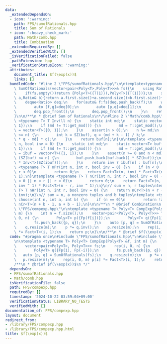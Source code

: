 ```yaml
---
data:
  _extendedDependsOn:
  - icon: ':warning:'
    path: FPS/sumofRationals.hpp
    title: Sum of Rationals
  - icon: ':heavy_check_mark:'
    path: Math/comb.hpp
    title: Combination
  _extendedRequiredBy: []
  _extendedVerifiedWith: []
  _isVerificationFailed: false
  _pathExtension: hpp
  _verificationStatusIcon: ':warning:'
  attributes:
    document_title: $f(\exp(x))$
    links: []
  bundledCode: "#line 2 \"FPS/sumofRationals.hpp\"\n\ntemplate<typename T>pair<Poly<T>,Poly<T>>\
    \ SumOfRationals(vector<pair<Poly<T>,Poly<T>>>& fs){\n    using Ratio=pair<Poly<T>,Poly<T>>;\n\
    \    if(fs.empty())return {Poly<T>({T(1)}),Poly<T>({T(1)})};\n    sort(ALL(fs),[&](Ratio&\
    \ a,Ratio& b){return a.first.size()+a.second.size()<b.first.size()+b.second.size();});\n\
    \    deque<Ratio> deq;\n    for(auto& f:fs)deq.push_back(f);\n    while(deq.size()>1){\n\
    \        auto [f,g]=deq[0];\n        auto [p,q]=deq[1];\n        deq.push_back({f*q+g*p,g*q});\n\
    \        deq.pop_front();\n        deq.pop_front();\n    }\n    return deq[0];\n\
    }\n\n/**\n * @brief Sum of Rationals\n*/\n#line 2 \"Math/comb.hpp\"\n\ntemplate\
    \ <typename T> T Inv(ll n) {\n    static int md;\n    static vector<T> buf({0,\
    \ 1});\n    if (md != T::get_mod()) {\n        md = T::get_mod();\n        buf\
    \ = vector<T>({0, 1});\n    }\n    assert(n > 0);\n    n %= md;\n    while (SZ(buf)\
    \ <= n) {\n        int k = SZ(buf), q = (md + k - 1) / k;\n        buf.push_back(buf[k\
    \ * q - md] * q);\n    }\n    return buf[n];\n}\n\ntemplate <typename T> T Fact(ll\
    \ n, bool inv = 0) {\n    static int md;\n    static vector<T> buf({1, 1}), ibuf({1,\
    \ 1});\n    if (md != T::get_mod()) {\n        md = T::get_mod();\n        buf\
    \ = ibuf = vector<T>({1, 1});\n    }\n    assert(n >= 0 and n < md);\n    while\
    \ (SZ(buf) <= n) {\n        buf.push_back(buf.back() * SZ(buf));\n        ibuf.push_back(ibuf.back()\
    \ * Inv<T>(SZ(ibuf)));\n    }\n    return inv ? ibuf[n] : buf[n];\n}\n\ntemplate\
    \ <typename T> T nPr(int n, int r, bool inv = 0) {\n    if (n < 0 || n < r ||\
    \ r < 0)\n        return 0;\n    return Fact<T>(n, inv) * Fact<T>(n - r, inv ^\
    \ 1);\n}\ntemplate <typename T> T nCr(int n, int r, bool inv = 0) {\n    if (n\
    \ < 0 || n < r || r < 0)\n        return 0;\n    return Fact<T>(n, inv) * Fact<T>(r,\
    \ inv ^ 1) * Fact<T>(n - r, inv ^ 1);\n}\n// sum = n, r tuples\ntemplate <typename\
    \ T> T nHr(int n, int r, bool inv = 0) {\n    return nCr<T>(n + r - 1, r - 1,\
    \ inv);\n}\n// sum = n, a nonzero tuples and b tuples\ntemplate <typename T> T\
    \ choose(int n, int a, int b) {\n    if (n == 0)\n        return !a;\n    return\
    \ nCr<T>(n + b - 1, a + b - 1);\n}\n\n/**\n * @brief Combination\n */\n#line 4\
    \ \"FPS/compexp.hpp\"\n\ntemplate <typename T> Poly<T> CompExp(Poly<T> &f, int\
    \ m) {\n    int n = f.size();\n    vector<pair<Poly<T>, Poly<T>>> fs;\n    rep(i,\
    \ 0, n) {\n        Poly<T> p({Fp(f[i])});\n        Poly<T> q({Fp(1), Fp(-i)});\n\
    \        fs.push_back({p, q});\n    }\n    auto [p, q] = SumOfRationals(fs);\n\
    \    q.resize(m);\n    p *= q.inv();\n    p.resize(m);\n    rep(i, 0, m) p[i]\
    \ *= Fact<T>(i, 1);\n    return p;\n}\n\n/**\n * @brief $f(\\exp(x))$\n */\n"
  code: "#pragma once\n#include \"FPS/sumofRationals.hpp\"\n#include \"Math/comb.hpp\"\
    \n\ntemplate <typename T> Poly<T> CompExp(Poly<T> &f, int m) {\n    int n = f.size();\n\
    \    vector<pair<Poly<T>, Poly<T>>> fs;\n    rep(i, 0, n) {\n        Poly<T> p({Fp(f[i])});\n\
    \        Poly<T> q({Fp(1), Fp(-i)});\n        fs.push_back({p, q});\n    }\n \
    \   auto [p, q] = SumOfRationals(fs);\n    q.resize(m);\n    p *= q.inv();\n \
    \   p.resize(m);\n    rep(i, 0, m) p[i] *= Fact<T>(i, 1);\n    return p;\n}\n\n\
    /**\n * @brief $f(\\exp(x))$\n */"
  dependsOn:
  - FPS/sumofRationals.hpp
  - Math/comb.hpp
  isVerificationFile: false
  path: FPS/compexp.hpp
  requiredBy: []
  timestamp: '2024-10-22 03:59:04+09:00'
  verificationStatus: LIBRARY_NO_TESTS
  verifiedWith: []
documentation_of: FPS/compexp.hpp
layout: document
redirect_from:
- /library/FPS/compexp.hpp
- /library/FPS/compexp.hpp.html
title: $f(\exp(x))$
---
```

